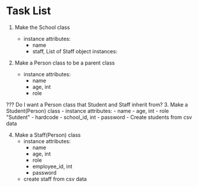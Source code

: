 # Task List

1. Make the School class
    - instance attributes:
        - name
        - staff, List of Staff object instances:

2. Make a Person class to be a parent class
    - instance attributes:
        - name
        - age, int
        - role

??? Do I want a Person class that Student and Staff inherit from?
3. Make a Student(Person) class
    - instance attributes:
        - name
        - age, int
        - role "Sutdent" - hardcode
        - school_id, int
        - password
    - Create students from csv data

4. Make a Staff(Person) class
    - instance attributes:
        - name
        - age, int
        - role
        - employee_id, int
        - password
    - create staff from csv data